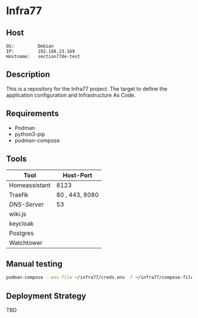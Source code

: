 # Infra77 

## Host
```
OS:         Debian
IP:         192.168.23.169
Hostname:   section77de-test
```
## Description
This is a repository for the Infra77 project. The target to define the application configuration and Infrastructure As Code.

## Requirements
- Podman
- python3-pip
- podman-compose

## Tools
| Tool          | Host-Port      |
|---------------|----------------|
| Homeassistant | 8123           |
| Traefik       | 80 , 443, 8080 |
| *DNS-Server*  | 53              |
| wiki.js       |  |
| keycloak      ||
| Postgres      ||
| Watchtower    ||

## Manual testing

```bash
podman-compose --env-file ~/infra77/creds.env -f ~/infra77/compose-files/traefik.yml up --build --force-recreate -d
```

## Deployment Strategy

TBD